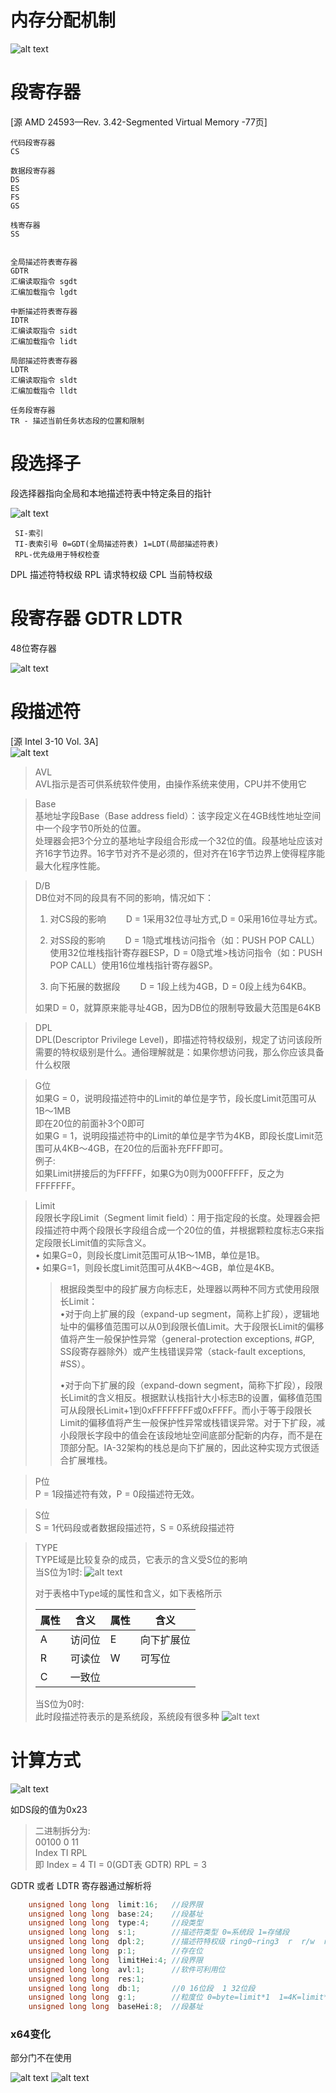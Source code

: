# 内存分配机制

![alt text](ImageFile\Flat_Model.png)

# 段寄存器

[源 AMD 24593—Rev. 3.42-Segmented Virtual Memory -77页]

```
代码段寄存器
CS

数据段寄存器
DS
ES
FS
GS

栈寄存器
SS


全局描述符表寄存器
GDTR
汇编读取指令 sgdt
汇编加载指令 lgdt

中断描述符表寄存器
IDTR
汇编读取指令 sidt
汇编加载指令 lidt

局部描述符表寄存器
LDTR
汇编读取指令 sldt
汇编加载指令 lldt

任务段寄存器
TR - 描述当前任务状态段的位置和限制
```

 # 段选择子
 段选择器指向全局和本地描述符表中特定条目的指针

 ![alt text](ImageFile\Segment_Selector.png)

```
 SI-索引
 TI-表索引号 0=GDT(全局描述符表) 1=LDT(局部描述符表)
 RPL-优先级用于特权检查
 ```
 
DPL 描述符特权级
RPL 请求特权级
CPL 当前特权级

# 段寄存器 GDTR LDTR

48位寄存器

![alt text](ImageFile\Pseudo-DescriptorFormats.png)

 # 段描述符

[源 Intel 3-10 Vol. 3A]</br>
 ![alt text](ImageFile\Segment_Descriptor.png)

 >AVL</br>
 AVL指示是否可供系统软件使用，由操作系统来使用，CPU并不使用它

>Base</br>
基地址字段Base（Base address field）：该字段定义在4GB线性地址空间中一个段字节0所处的位置。</br>
处理器会把3个分立的基地址字段组合形成一个32位的值。段基地址应该对齐16字节边界。16字节对齐不是必须的，但对齐在16字节边界上使得程序能最大化程序性能。

>D/B</br>
>DB位对不同的段具有不同的影响，情况如下：
>
>1. 对CS段的影响
>  D = 1采用32位寻址方式,D = 0采用16位寻址方式。
>
>2. 对SS段的影响
>  D = 1隐式堆栈访问指令（如：PUSH POP CALL）使用32位堆栈指针寄存器ESP，D = 0隐式堆>栈访问指令（如：PUSH POP CALL）使用16位堆栈指针寄存器SP。
>
>3. 向下拓展的数据段
>  D = 1段上线为4GB，D = 0段上线为64KB。
>
>如果D = 0，就算原来能寻址4GB，因为DB位的限制导致最大范围是64KB

>DPL</br>
DPL(Descriptor Privilege Level)，即描述符特权级别，规定了访问该段所需要的特权级别是什么。通俗理解就是：如果你想访问我，那么你应该具备什么权限

>G位</br>
如果G = 0，说明段描述符中的Limit的单位是字节，段长度Limit范围可从1B～1MB</br>
即在20位的前面补3个0即可</br>
如果G = 1，说明段描述符中的Limit的单位是字节为4KB，即段长度Limit范围可从4KB～4GB，在20位的后面补充FFF即可。</br>
例子:</br>
如果Limit拼接后的为FFFFF，如果G为0则为000FFFFF，反之为FFFFFFF。


>Limit</br>
>段限长字段Limit（Segment limit field）：用于指定段的长度。处理器会把段描述符中两个段限长字段组合成一个20位的值，并根据颗粒度标志G来指定段限长Limit值的实际含义。</br>
•	如果G=0，则段长度Limit范围可从1B～1MB，单位是1B。</br>
•	如果G=1，则段长度Limit范围可从4KB～4GB，单位是4KB。</br>
>>根据段类型中的段扩展方向标志E，处理器以两种不同方式使用段限长Limit：</br>
•对于向上扩展的段（expand-up segment，简称上扩段），逻辑地址中的偏移值范围可以从0到段限长值Limit。大于段限长Limit的偏移值将产生一般保护性异常（general-protection exceptions, #GP, SS段寄存器除外）或产生栈错误异常（stack-fault exceptions, #SS）。</br>
>>
>>•对于向下扩展的段（expand-down segment，简称下扩段），段限长Limit的含义相反。根据默认栈指针大小标志B的设置，偏移值范围可从段限长Limit+1到0xFFFFFFFF或0xFFFF。而小于等于段限长Limit的偏移值将产生一般保护性异常或栈错误异常。对于下扩段，减小段限长字段中的值会在该段地址空间底部分配新的内存，而不是在顶部分配。IA-32架构的栈总是向下扩展的，因此这种实现方式很适合扩展堆栈。


>P位</br>
P = 1段描述符有效，P = 0段描述符无效。

>S位</br>
S = 1代码段或者数据段描述符，S = 0系统段描述符

>TYPE</br>
TYPE域是比较复杂的成员，它表示的含义受S位的影响</br>
当S位为1时:
![alt text](ImageFile\CodeandDataSegmentTypes.png)
>
>对于表格中Type域的属性和含义，如下表格所示
>
>|属性|含义|属性|含义|
>|-|-|-|-|
>|A|	访问位|	E|	向下扩展位|
>|R|	可读位|	W|	可写位|
>|C|	一致位|	||
>
>当S位为0时:</br>
>此时段描述符表示的是系统段，系统段有很多种
![alt text](ImageFile\SystemSegmentandGateDescriptorTypes.png)


# 计算方式
![alt text](ImageFile\LogicalAddress.png)

如DS段的值为0x23</br>
>二进制拆分为:</br>
00100 0  11</br>
Index TI RPL</br>
即 Index = 4 TI = 0(GDT表 GDTR) RPL = 3</br>



GDTR 或者 LDTR 寄存器通过解析将
```c++
	unsigned long long  limit:16;	//段界限
	unsigned long long  base:24;	//段基址 
	unsigned long long  type:4;		//段类型
	unsigned long long  s:1;		//描述符类型 0=系统段 1=存储段
	unsigned long long  dpl:2;		//描述符特权级 ring0~ring3  r  r/w  r/e
	unsigned long long  p:1;		//存在位
	unsigned long long  limitHei:4;	//段界限
	unsigned long long  avl:1;		//软件可利用位
	unsigned long long  res:1;		
	unsigned long long  db:1;		//0 16位段  1 32位段	
	unsigned long long  g:1;		//粒度位 0=byte=limit*1  1=4K=limit*4K+0xfff 
	unsigned long long  baseHei:8;  //段基址
```

### x64变化
部分门不在使用

![alt text](ImageFile\Segmentx64.png)
![alt text](ImageFile\Segmentx64_2.png)